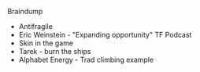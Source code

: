 Braindump

* Antifragile
* Eric Weinstein - "Expanding opportunity" TF Podcast
* Skin in the game
* Tarek - burn the ships
* Alphabet Energy - Trad climbing example



